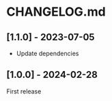 # CHANGELOG.md

## [1.1.0] - 2023-07-05

- Update dependencies

## [1.0.0] - 2024-02-28

First release
